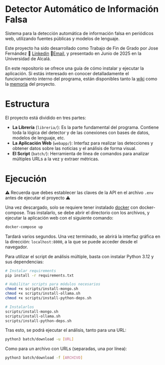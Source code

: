 # Detector Automático de Información Falsa
Sistema para la detección automática de información falsa en periódicos web, utilizando fuentes públicas y modelos de lenguaje.

Este proyecto ha sido desarrollado como Trabajo de Fin de Grado por Jose Fernández 🔗 [Linkedin](https://www.linkedin.com/home?originalSubdomain=es)  🔗[Email](mailto:jose.fernanlo03@gmail.com), y presentado en Junio de 2025 en la Universidad de Alcalá.

En este repositorio se ofrece una guía de cómo instalar y ejecutar la aplicación. Si estás interesado en conocer detalladamente el funcionamiento interno del programa, están disponibles tanto la [wiki](https://deepwiki.com/josefl03/detector-informacion-falsa) como la [memoria](https://github.com/josefl03/detector-informacion-falsa/blob/main/Memoria%20TFG%20-%20Jose%20Fern%C3%A1ndez%20L%C3%B3pez.pdf) del proyecto.
# Estructura
El proyecto está dividido en tres partes:
- **La Librería** (`libreria/`): Es la parte fundamental del programa. Contiene toda la lógica del detector y de las conexiones con bases de datos, modelos de lenguaje, etc.
- **La Aplicación Web** (`webapp/`): Interfaz para realizar las detecciones y obtener datos sobre las noticias y el análisis de forma visual.
- **El Script** (`batch/`): Herramienta de línea de comandos para analizar múltiples URLs a la vez y extraer métricas.
# Ejecución
⚠️ Recuerda que debes establecer las claves de la API en el archivo `.env` antes de ejecutar el proyecto ⚠️

Una vez descargado, solo se requiere tener instalado [docker](https://www.docker.com/) con docker-compose. Tras instalarlo, se debe abrir el directorio con los archivos, y ejecutar la aplicación web con el siguiente comando:

```bash
docker-compose up
```

Tardará varios segundos. Una vez terminado, se abrirá la interfaz gráfica en la dirección: `localhost:8000`, a la que se puede acceder desde el navegador.

Para utilizar el script de análisis múltiple, basta con instalar Python 3.12 y sus dependencias:
```bash
# Instalar requirements
pip install -r requirements.txt

# Habilitar scripts para módulos necesarios
chmod +x scripts/install-mongo.sh
chmod +x scripts/install-ollama.sh
chmod +x scripts/install-python-deps.sh

# Instalarlos
scripts/install-mongo.sh
scripts/install-ollama.sh
scripts/install-python-deps.sh
```

Tras esto, se podrá ejecutar el análisis, tanto para una URL:
```bash
python3 batch/download -u [URL]
```

Como para un archivo con URLs (separadas, una por línea):
```bash
python3 batch/download -f [ARCHIVO]
```
